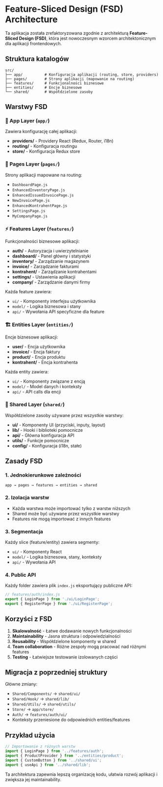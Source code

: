 # Feature-Sliced Design (FSD) Architecture

Ta aplikacja została zrefaktoryzowana zgodnie z architekturą **Feature-Sliced Design (FSD)**, która jest nowoczesnym wzorcem architektonicznym dla aplikacji frontendowych.

## Struktura katalogów

```
src/
├── app/          # Konfiguracja aplikacji (routing, store, providers)
├── pages/        # Strony aplikacji (mapowanie na routing)
├── features/     # Funkcjonalności biznesowe
├── entities/     # Encje biznesowe
└── shared/       # Współdzielone zasoby
```

## Warstwy FSD

### 🔧 App Layer (`app/`)

Zawiera konfigurację całej aplikacji:

- **providers/** - Providery React (Redux, Router, i18n)
- **routing/** - Konfiguracja routingu
- **store/** - Konfiguracja Redux store

### 📄 Pages Layer (`pages/`)

Strony aplikacji mapowane na routing:

- `DashboardPage.js`
- `EnhancedInventoryPage.js`
- `EnhancedIssuedInvoicePage.js`
- `NewInvoicePage.js`
- `EnhancedKontrahentPage.js`
- `SettingsPage.js`
- `MyCompanyPage.js`

### ⚡ Features Layer (`features/`)

Funkcjonalności biznesowe aplikacji:

- **auth/** - Autoryzacja i uwierzytelnianie
- **dashboard/** - Panel główny i statystyki
- **inventory/** - Zarządzanie magazynem
- **invoice/** - Zarządzanie fakturami
- **kontrahent/** - Zarządzanie kontrahentami
- **settings/** - Ustawienia aplikacji
- **company/** - Zarządzanie danymi firmy

Każda feature zawiera:

- `ui/` - Komponenty interfejsu użytkownika
- `model/` - Logika biznesowa i stany
- `api/` - Wywołania API specyficzne dla feature

### 🏗️ Entities Layer (`entities/`)

Encje biznesowe aplikacji:

- **user/** - Encja użytkownika
- **invoice/** - Encja faktury
- **product/** - Encja produktu
- **kontrahent/** - Encja kontrahenta

Każda entity zawiera:

- `ui/` - Komponenty związane z encją
- `model/` - Model danych i konteksty
- `api/` - API calls dla encji

### 🔄 Shared Layer (`shared/`)

Współdzielone zasoby używane przez wszystkie warstwy:

- **ui/** - Komponenty UI (przyciski, inputy, layout)
- **lib/** - Hooki i biblioteki pomocnicze
- **api/** - Główna konfiguracja API
- **utils/** - Funkcje pomocnicze
- **config/** - Konfiguracja (i18n, stałe)

## Zasady FSD

### 1. **Jednokierunkowe zależności**

```
app → pages → features → entities → shared
```

### 2. **Izolacja warstw**

- Każda warstwa może importować tylko z warstw niższych
- Shared może być używane przez wszystkie warstwy
- Features nie mogą importować z innych features

### 3. **Segmentacja**

Każdy slice (feature/entity) zawiera segmenty:

- `ui/` - Komponenty React
- `model/` - Logika biznesowa, stany, konteksty
- `api/` - Wywołania API

### 4. **Public API**

Każdy folder zawiera plik `index.js` eksportujący publiczne API:

```javascript
// features/auth/index.js
export { LoginPage } from './ui/LoginPage';
export { RegisterPage } from './ui/RegisterPage';
```

## Korzyści z FSD

1. **Skalowalność** - Łatwe dodawanie nowych funkcjonalności
2. **Maintainability** - Jasna struktura i odpowiedzialności
3. **Reusability** - Współdzielone komponenty w shared
4. **Team collaboration** - Różne zespoły mogą pracować nad różnymi features
5. **Testing** - Łatwiejsze testowanie izolowanych części

## Migracja z poprzedniej struktury

Główne zmiany:

- `Shared/Components/` → `shared/ui/`
- `Shared/Hook/` → `shared/lib/`
- `Shared/Utils/` → `shared/utils/`
- `Store/` → `app/store/`
- `Auth/` → `features/auth/ui/`
- Konteksty przeniesione do odpowiednich entities/features

## Przykład użycia

```javascript
// Importowanie z różnych warstw
import { LoginPage } from '../features/auth';
import { ProductProvider } from '../entities/product';
import { CustomButton } from '../shared/ui';
import { useApi } from '../shared/lib';
```

Ta architektura zapewnia lepszą organizację kodu, ułatwia rozwój aplikacji i zwiększa jej maintainability.
